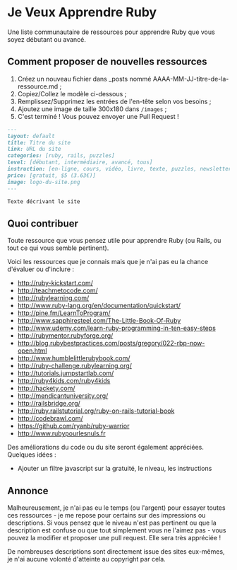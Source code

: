 # Je Veux Apprendre Ruby

Une liste communautaire de ressources pour apprendre Ruby que vous soyez débutant ou avancé.

## Comment proposer de nouvelles ressources

1. Créez un nouveau fichier dans _posts nommé AAAA-MM-JJ-titre-de-la-ressource.md ;
2. Copiez/Collez le modèle ci-dessous ;
3. Remplissez/Supprimez les entrées de l'en-tête selon vos besoins ;
4. Ajoutez une image de taille 300x180 dans `/images` ;
5. C'est terminé ! Vous pouvez envoyer une Pull Request !

``` markdown
---
layout: default
title: Titre du site
link: URL du site
categories: [ruby, rails, puzzles]
level: [débutant, intermédiaire, avancé, tous]
instruction: [en-ligne, cours, vidéo, livre, texte, puzzles, newsletter, podcast]
price: [gratuit, $5 (3.63€)]
image: logo-du-site.png
---

Texte décrivant le site
```

## Quoi contribuer

Toute ressource que vous pensez utile pour apprendre Ruby (ou Rails, ou tout ce qui vous semble pertinent).

Voici les ressources que je connais mais que je n'ai pas eu la chance d'évaluer ou d'inclure :

* http://ruby-kickstart.com/
* http://teachmetocode.com/
* http://rubylearning.com/
* http://www.ruby-lang.org/en/documentation/quickstart/
* http://pine.fm/LearnToProgram/
* http://www.sapphiresteel.com/The-Little-Book-Of-Ruby
* http://www.udemy.com/learn-ruby-programming-in-ten-easy-steps
* http://rubymentor.rubyforge.org/
* http://blog.rubybestpractices.com/posts/gregory/022-rbp-now-open.html
* http://www.humblelittlerubybook.com/
* http://ruby-challenge.rubylearning.org/
* http://tutorials.jumpstartlab.com/
* http://ruby4kids.com/ruby4kids
* http://hackety.com/
* http://mendicantuniversity.org/
* http://railsbridge.org/
* http://ruby.railstutorial.org/ruby-on-rails-tutorial-book
* http://codebrawl.com/
* https://github.com/ryanb/ruby-warrior
* http://www.rubypourlesnuls.fr

Des améliorations du code ou du site seront également appréciées. Quelques idées :

* Ajouter un filtre javascript sur la gratuité, le niveau, les instructions

## Annonce

Malheureusement, je n'ai pas eu le temps (ou l'argent) pour essayer toutes ces ressources - je me repose pour certains sur des impressions ou descriptions. Si vous pensez que le niveau n'est pas pertinent ou que la description est confuse ou que tout simplement vous ne l'aimez pas - vous pouvez la modifier et proposer une pull request. Elle sera très appréciée !

De nombreuses descriptions sont directement issue des sites eux-mêmes, je n'ai aucune volonté d'atteinte au copyright par cela.
